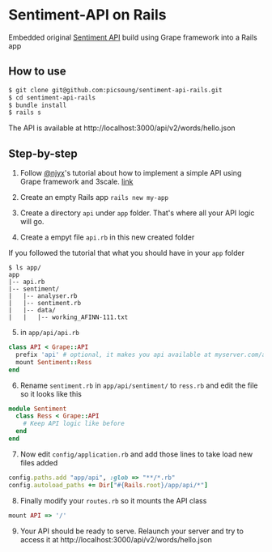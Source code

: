 # Sentiment-API on Rails

Embedded original [Sentiment API](https://github.com/3scale/sentiment-api-example) build using Grape framework into a Rails app

## How to use

```bash
$ git clone git@github.com:picsoung/sentiment-api-rails.git
$ cd sentiment-api-rails
$ bundle install
$ rails s
```

The API is available at http://localhost:3000/api/v2/words/hello.json

## Step-by-step

1. Follow [@njyx](https://github.com/njyx)'s tutorial about how to implement a simple API using Grape framework and 3scale. [link](http://www.3scale.net/2012/06/the-10-minute-api-up-running-3scale-grape-heroku-api-10-minutes/)
2. Create an empty Rails app
   `rails new my-app`

3. Create a directory `api` under `app` folder. That's where all your API logic will go.

4. Create a empyt file `api.rb` in this new created folder

If you followed the tutorial that what you should have in your `app` folder

```
$ ls app/
app
|-- api.rb
|-- sentiment/
|   |-- analyser.rb
|   |-- sentiment.rb
|   |-- data/
|   |   |-- working_AFINN-111.txt

```

5. in `app/api/api.rb`

```ruby
class API < Grape::API
  prefix 'api' # optional, it makes you api available at myserver.com/api/
  mount Sentiment::Ress
end
```

6. Rename `sentiment.rb` in `app/api/sentiment/` to `ress.rb` and edit the file so it looks like this

```ruby
module Sentiment
  class Ress < Grape::API
  	# Keep API logic like before
  end
end
```

7. Now edit `config/application.rb` and add those lines to take load new files added

```ruby
config.paths.add "app/api", :glob => "**/*.rb"
config.autoload_paths += Dir["#{Rails.root}/app/api/*"]
```

8. Finally modify your `routes.rb` so it mounts the API class

```ruby
mount API => '/'
```

9. Your API should be ready to serve. Relaunch your server and try to access it at http://localhost:3000/api/v2/words/hello.json



